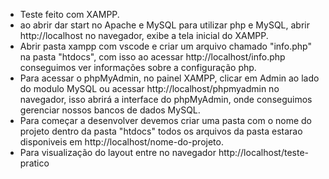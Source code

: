 - Teste feito com XAMPP.
- ao abrir dar start no Apache e MySQL para utilizar php e MySQL, abrir http://localhost no navegador, exibe a tela inicial do XAMPP.
- Abrir pasta xampp com vscode e criar um arquivo chamado "info.php" na pasta "htdocs", com isso ao acessar http://localhost/info.php
conseguimos ver informações sobre a configuração php.
- Para acessar o phpMyAdmin, no painel XAMPP, clicar em Admin ao lado do modulo MySQL ou acessar http://localhost/phpmyadmin no navegador, isso abrirá
a interface do phpMyAdmin, onde conseguimos gerenciar nossos bancos de dados MySQL.
- Para começar a desenvolver devemos criar uma pasta com o nome do projeto dentro da pasta "htdocs" todos os arquivos da pasta estarao disponiveis em http://localhost/nome-do-projeto.
- Para visualização do layout entre no navegador http://localhost/teste-pratico
